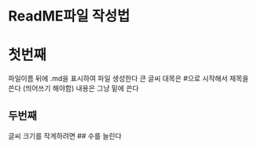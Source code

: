 # ReadME파일 작성법

# 첫번째
파일이름 뒤에 .md을 표시하여 파일 생성한다
큰 글씨 대목은 #으로 시작해서 제목을 쓴다 (띄어쓰기 해야함)
내용은 그냥 밑에 쓴다

## 두번째
글씨 크기를 작게하려면 ## 수를 늘린다
